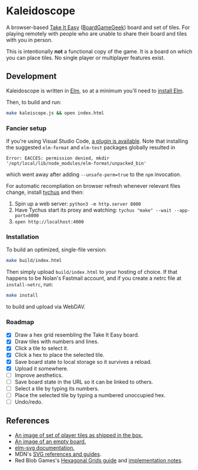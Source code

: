 # Kaleidoscope

A browser-based [Take It Easy](http://www.burleygames.com/board-games/take-it-easy/) ([BoardGameGeek](https://boardgamegeek.com/boardgame/128/take-it-easy)) board and set of tiles. For playing remotely with people who are unable to share their board and tiles with you in person.

This is intentionally **not** a functional copy of the game. It is a board on which you can place tiles. No single player or multiplayer features exist.

## Development

Kaleidoscope is written in [Elm](https://elm-lang.org), so at a minimum you'll need to [install Elm](https://guide.elm-lang.org/install/elm.html).

Then, to build and run:

```sh
make kaleiscope.js && open index.html
```

### Fancier setup

If you're using Visual Studio Code, [a plugin is available](https://github.com/elm-tooling/elm-language-client-vscode). Note that installing the suggested `elm-format` and `elm-test` packages globally resulted in

```
Error: EACCES: permission denied, mkdir '/opt/local/lib/node_modules/elm-format/unpacked_bin'
```

which went away after adding `--unsafe-perm=true` to the `npm` invocation.

For automatic recompliation on browser refresh whenever relevant files change, install [tychus](https://github.com/devlocker/tychus) and then:

1. Spin up a web server: `python3 -m http.server 8000`
2. Have Tychus start its proxy and watching: `tychus "make" --wait --app-port=8000`
3. `open http://localhost:4000`

### Installation

To build an optimized, single-file version:

```sh
make build/index.html
```

Then simply upload `build/index.html` to your hosting of choice. If that happens to be Nolan's Fastmail account, and if you create a netrc file at `install-netrc`, run:

```sh
make install
```

to build and upload via WebDAV.

### Roadmap

- [x] Draw a hex grid resembling the Take It Easy board.
- [x] Draw tiles with numbers and lines.
- [x] Click a tile to select it.
- [x] Click a hex to place the selected tile.
- [x] Save board state to local storage so it survives a reload.
- [x] Upload it somewhere.
- [ ] Improve aesthetics.
- [ ] Save board state in the URL so it can be linked to others.
- [ ] Select a tile by typing its numbers.
- [ ] Place the selected tile by typing a numbered unoccupied hex.
- [ ] Undo/redo.

## References

* [An image of set of player tiles as shipped in the box.](https://boardgamegeek.com/image/296408/take-it-easy)
* [An image of an empty board.](https://boardgamegeek.com/image/296409/take-it-easy)
* [elm-svg documentation.](https://package.elm-lang.org/packages/elm/svg/1.0.1/)
* MDN's [SVG references and guides](https://developer.mozilla.org/en-US/docs/Web/SVG).
* Red Blob Games's [Hexagonal Grids guide](https://www.redblobgames.com/grids/hexagons/) and [implementation notes](https://www.redblobgames.com/grids/hexagons/implementation.html).
